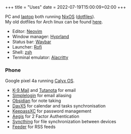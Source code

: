+++
title = "Uses"
date = 2022-07-19T15:00:09+02:00
+++

PC and [laptop](https://frame.work/) both running [NixOS](https://nixos.org/) ([dotfiles](https://github.com/WJehee/.dotfiles-nix)).  
My old dotfiles for Arch linux can be found [here](https://github.com/WJehee/.dotfiles).

- Editor: [Neovim](https://neovim.io/)
- Window manager: [Hyprland](https://hyprland.org/)
- Status bar: [Waybar](https://github.com/Alexays/Waybar)
- Launcher: [Rofi](https://github.com/davatorium/rofi)
- Shell: [zsh](https://www.zsh.org/)
- Terminal emulator: [Alacritty](https://github.com/alacritty/alacritty)

### Phone

Google pixel 4a running [Calyx OS](https://calyxos.org/).

- [K-9 Mail](https://k9mail.app/) and [Tutanota](https://tutanota.com/) for email
- [Simplelogin](https://simplelogin.io/) for email aliasing
- [Obsidian](https://obsidian.md) for note taking
- [DavX5](https://www.davx5.com/) for calendar and tasks synchronisation
- [KeepassXC](https://keepassxc.org/) for password management
- [Aegis](https://getaegis.app/) for 2 Factor Authentication
- [Syncthing](https://syncthing.net/) for file synchronization between devices
- [Feeder](https://gitlab.com/spacecowboy/Feeder) for RSS feeds

